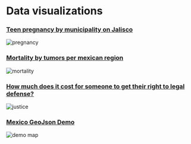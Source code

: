 # Data visualizations


### [Teen pregnancy by municipality on Jalisco](http://bl.ocks.org/ponentesincausa/64c77fa4abee31af9916) 
![pregnancy](https://github.com/ponentesincausa/portfolio/blob/master/imgs/pregnancy.png?raw=true)


### [Mortality by tumors per mexican region](http://bl.ocks.org/ponentesincausa/b49d2b3f35aba60d9a1c)
![mortality](https://github.com/ponentesincausa/portfolio/blob/master/imgs/mortality.png?raw=true)

### [How much does it cost for someone to get their right to legal defense?](https://bl.ocks.org/ponentesincausa/ecdbf58bdf992b2c3fbe)
![justice](https://github.com/ponentesincausa/portfolio/blob/master/imgs/justice.png?raw=true)

### [Mexico GeoJson Demo](http://bl.ocks.org/ponentesincausa/46d1d9a94ca04a56f93d)
![demo map](https://github.com/ponentesincausa/portfolio/blob/master/imgs/topojson.png?raw=true)
